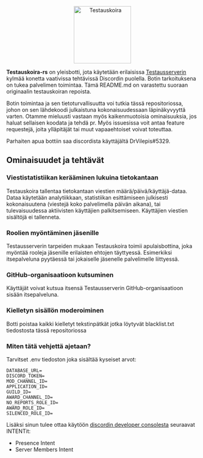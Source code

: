 <p align="center">
<img src="https://i.imgur.com/dT8RLvv.png" height="150" alt="Testauskoira">
</p>

**Testauskoira-rs** on yleisbotti, jota käytetään erilaisissa [Testausserverin](https://testausserveri.fi) kylmää konetta vaativissa tehtävissä Discordin puolella. Botin tarkoituksena on tukea palvelimen toimintaa. Tämä README.md on varastettu suoraan originaalin testauskoiran repoista.

Botin toimintaa ja sen tietoturvallisuutta voi tutkia tässä repositoriossa, johon on sen lähdekoodi julkaistuna kokonaisuudessaan läpinäkyvyyttä varten.
Otamme mieluusti vastaan myös kaikenmuotoisia ominaisuuksia, jos haluat sellaisen koodata ja tehdä pr. Myös issuesissa voit antaa feature requestejä, joita ylläpitäjät tai muut vapaaehtoiset voivat toteuttaa.

Parhaiten apua bottiin saa discordista käyttäjältä DrVilepis#5329.

## Ominaisuudet ja tehtävät

### Viestistatistiikan kerääminen lukuina tietokantaan

Testauskoira tallentaa tietokantaan viestien määrä/päivä/käyttäjä-dataa. Dataa käytetään analytiikkaan, statistiikan esittämiseen julkisesti kokonaisuutena (viestejä koko palvelimella päivän aikana), tai tulevaisuudessa aktiivisten käyttäjien palkitsemiseen. Käyttäjien viestien sisältöjä ei tallenneta.

### Roolien myöntäminen jäsenille

Testausserverin tarpeiden mukaan Testauskoira toimii apulaisbottina, joka myöntää rooleja jäsenille erilaisten ehtojen täyttyessä. Esimerkiksi itsepalveluna pyytäessä tai jokaiselle jäsenelle palvelimelle liittyessä.

### GitHub-organisaatioon kutsuminen

Käyttäjät voivat kutsua itsensä Testausserverin GitHub-organisaatioon sisään itsepalveluna.

### Kielletyn sisällön moderoiminen

Botti poistaa kaikki kielletyt tekstinpätkät jotka löytyvät blacklist.txt tiedostosta tässä repositoriossa

### Miten tätä vehjettä ajetaan?

Tarvitset .env tiedoston joka sisältää kyseiset arvot:
```
DATABASE_URL=
DISCORD_TOKEN=
MOD_CHANNEL_ID=
APPLICATION_ID=
GUILD_ID=
AWARD_CHANNEL_ID=
NO_REPORTS_ROLE_ID=
AWARD_ROLE_ID=
SILENCED_ROLE_ID=
```

Lisäksi sinun tulee ottaa käytöön [discordin developer consolesta](https://discord.com/developers) seuraavat INTENTit:
* Presence Intent
* Server Members Intent

